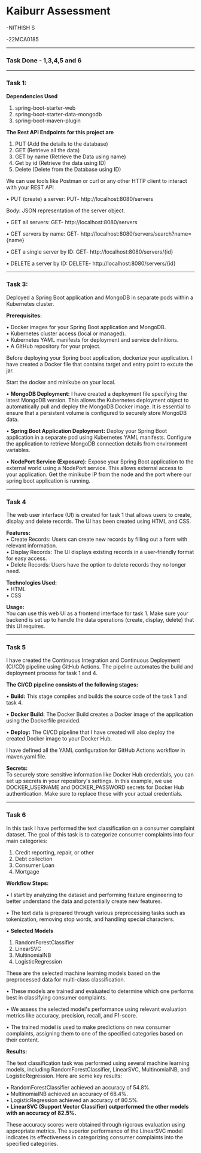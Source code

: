 # Kaiburr Assessment


  -NITHISH S
  
  -22MCA0185

  ------

<h3> Task Done - 1,3,4,5 and 6 </h3>

------

### Task 1:

<b>Dependencies Used</b>
1.	spring-boot-starter-web
2.	spring-boot-starter-data-mongodb
3.	spring-boot-maven-plugin
   
<b>The Rest API Endpoints for this project are</b>
1.	PUT (Add the details to the database)
2.	GET (Retrieve all the data)
3.	GET by name (Retrieve the Data using name)
4.	Get by id (Retrieve the data using ID)
5.	Delete (Delete from the Database using ID)
   
We can use tools like Postman or curl or any other HTTP client to interact with your REST API

  •	PUT (create) a server: PUT- http://localhost:8080/servers
  
  Body: JSON representation of the server object.
  
  •	GET all servers: GET- http://localhost:8080/servers
  
  •	GET servers by name: GET- http://localhost:8080/servers/search?name={name}
  
  •	GET a single server by ID: GET- http://localhost:8080/servers/{id}
  
  •	DELETE a server by ID: DELETE- http://localhost:8080/servers/{id}


  ------

### Task 3:

Deployed a Spring Boot application and MongoDB in separate pods within a Kubernetes cluster.</br>

<b>Prerequisites:</b></br>

  •	Docker images for your Spring Boot application and MongoDB.</br>
  •	Kubernetes cluster access (local or managed).</br>
  •	Kubernetes YAML manifests for deployment and service definitions.</br>
  •	A GitHub repository for your project.</br>
  
<p>Before deploying your Spring boot application, dockerize your application. I have created a Docker file that contains target and entry point to excute the jar.</p>
<p>Start the docker and minikube on your local.</p>

  •	<b>MongoDB Deployment:</b> I have created a deployment file specifying the latest MongoDB version. This allows the Kubernetes deployment object to automatically pull and deploy the MongoDB Docker image. It is essential to ensure that a persistent volume is configured to securely store MongoDB data.</br>
  
  •	<b>Spring Boot Application Deployment:</b> Deploy your Spring Boot application in a separate pod using Kubernetes YAML manifests. Configure the application to retrieve MongoDB connection details from environment variables.</br>
  
  •	<b>NodePort Service (Exposure):</b> Expose your Spring Boot application to the external world using a NodePort service. This allows external access to your application. Get the minikube IP from the node and the port where our spring boot application is running.</br>

------

### Task 4
The web user interface (UI) is created for task 1 that allows users to create, display and delete records. The UI has been created using HTML and CSS.</br>

<b>Features:</b></br>
•	Create Records: Users can create new records by filling out a form with relevant information.</br>
•	Display Records: The UI displays existing records in a user-friendly format for easy access.</br>
•	Delete Records: Users have the option to delete records they no longer need.</br>

<b>Technologies Used:</b></br>
•	HTML</br>
•	CSS</br>

<b>Usage:</b></br>
You can use this web UI as a frontend interface for task 1. Make sure your backend is set up to handle the data operations (create, display, delete) that this UI requires.</br>

------

### Task 5
I have created the Continuous Integration and Continuous Deployment (CI/CD) pipeline using GitHub Actions. The pipeline automates the build and deployment process for task 1 and 4.</br>

<b>The CI/CD pipeline consists of the following stages:</b></br>

•	<b>Build:</b> This stage compiles and builds the source code of the task 1 and task 4.</br>

•	<b>Docker Build:</b> The Docker Build creates a Docker image of the application using the Dockerfile provided.</br>

•	<b>Deploy:</b> The CI/CD pipeline that I have created will also deploy the created Docker image to your Docker Hub.</br>

I have defined all the YAML configuration for GitHub Actions workflow in maven.yaml file.</br>

<b>Secrets:</b></br>
To securely store sensitive information like Docker Hub credentials, you can set up secrets in your repository's settings. In this example, we use DOCKER_USERNAME and DOCKER_PASSWORD secrets for Docker Hub authentication. Make sure to replace these with your actual credentials.

------

### Task 6
In this task I have performed the text classification on a consumer complaint dataset. The goal of this task is to categorize consumer complaints into four main categories:</br>
1.	Credit reporting, repair, or other</br>
2.	Debt collection</br>
3.	Consumer Loan</br>
4.	Mortgage</br>

<b>Workflow Steps:</b></br>

•	I start by analyzing the dataset and performing feature engineering to better understand the data and potentially create new features.</br>

•	The text data is prepared through various preprocessing tasks such as tokenization, removing stop words, and handling special characters.</br>

•	<b>Selected Models</b></br>
1.	RandomForestClassifier</br>
2.	LinearSVC</br>
3.	MultinomialNB</br>
4.	LogisticRegression</br>

These are the selected machine learning models based on the preprocessed data for multi-class classification.</br>

•	These models are trained and evaluated to determine which one performs best in classifying consumer complaints.</br>

•	We assess the selected model's performance using relevant evaluation metrics like accuracy, precision, recall, and F1-score.</br>

•	The trained model is used to make predictions on new consumer complaints, assigning them to one of the specified categories based on their content.</br>

<b>Results:</b></br>

The text classification task was performed using several machine learning models, including RandomForestClassifier, LinearSVC, MultinomialNB, and LogisticRegression. Here are some key results:</br>

•	RandomForestClassifier achieved an accuracy of 54.8%.</br>
•	MultinomialNB achieved an accuracy of 68.4%.</br>
•	LogisticRegression achieved an accuracy of 80.5%.</br>
•	<b>LinearSVC (Support Vector Classifier) outperformed the other models with an accuracy of 82.5%.</b></br>

These accuracy scores were obtained through rigorous evaluation using appropriate metrics. The superior performance of the LinearSVC model indicates its effectiveness in categorizing consumer complaints into the specified categories.


